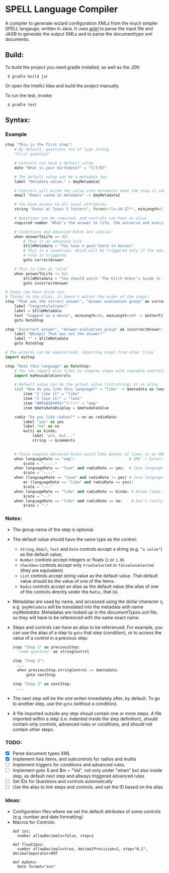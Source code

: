 # SPELL Language Compiler

A compiler to generate wizard configuration XMLs from the much simpler SPELL
langauge, written in Java. It uses [antrl](http://www.antlr.org) to parse the
input file and JAXB to generate the output XMLs and to parse the documenttype
xml documents.

## Build:

To build the project you need gradle installed, as well as the JDK:

```
 $ gradle build jar
```

Or open the IntelliJ Idea  and build the project manually.

To run the test, invoke:

```
 $ gradle test
```

## Syntax:

### Example

```python
step "This is the first step":
    # By default, questions are of type string
    "First question"

    # Controls can have a default value
    date "What is your birthdate?" = "7/7/87"

    # The default value can be a metadata too
    label "Metadata value:" = $myMetadata1

    # Controls will write the value into metadatas when the step is submitted
    email "Email saved in metadata" -> $myMetadata2

    # You have access to all usual attributes
    string "Enter at least 5 letters", format="[a-zA-Z]*", minLength=5, maxLength=400

    # Questions can be required, and controls can have an alias
    required number "What's the answer to life, the universe and everything else?" as answerToLife

    # Conditions and Advanced Rules are similar:
    when answerToLife == 42:
        # This is an advanced rule
        $filmMetadata = "You have a good taste in movies"
        # This is a condition, which will be triggered only if the advanced
        # rule is triggered
        goto correctAnswer

    # This is like an "else"
    when answerToLife != 42:
        $filmMetadata = "You should watch 'The Hitch Hiker's Guide to the Galaxy (1979)"
        goto incorrectAnswer

# Steps can have alias too.
# Thanks to the alias, it doesn't matter the order of the steps!
step "That was the correct answer", "Answer evaluation group" as correctAnswer:
    label "Congratulations!"
    label = $filmMetadata
    text "Suggest us a movie", minLength=50, maxLength=400 -> $otherFilms
    goto RateStep

step "Incorrect answer", "Answer evaluation group" as incorrectAnswer:
    label "Whoops! That was not the answer!"
    label "" = $filmMetadata
    goto RateStep

# The wizards can be modularized, importing steps from other files
import myStep

step "Rate this language" as RateStep:
    # You can import also files to compose steps with reusable controls
    import myReusableControls

    # Default value can be the actual value (int/string) or an alias
    list "How do you like this language?" = "like" -> $metadata as languageRate:
        item "I like it" = "like"
        item "I love it!" = "love"
        item "OMFGASDF#T&*^)!!!!" = "omg"
        item $metadataDisplay = $metadataValue

    radio "Do you like radios?" = no as radioRate:
        label "yes" as yes
        label "no" as no
        multi as kinda:
            label "yes, but..."
            string -> $comments

    
    # These complex Advanced Rules would take dozens of lines in an XML:
    when languageRate == "omg":                        # OMG -> 5stars
        $rate = "☆☆☆☆☆"
    when languageRate == "love" and radioRate == yes:  # love language + like radios -> 4 stars
        $rate = "☆☆☆☆"
    when (languageRate == "love" and radioRate != yes) # love langauge but not the radio, or just like the language but likes the radios\
        or (languageRate == "like" and radioRate == yes):
        $rate = "☆☆☆"
    when languageRate == "like" and radioRate == kinda: # Kinda likes the radio
        $rate = "☆☆"
    when languageRate == "like" and radioRate == no:    # Don't really like it
        $rate = "☆"
```

### Notes:

- The group name of the step is optional.
- The default value should have the same type as the control:
  - `String`, `Email`, `Text` and `Date` controls accept a string (e.g. `"a
    value"`) as the default value;
  - `Number` controls accept integers or floats (`1` or `1.0`).
  - `Checkbox` controls accept only `true`/`selected` or `false`/`unselected`
    (they are equivalent)
  - `List` controls accept string value as the default value. That default
    value should be the value of one of the items.
  - `Radio` controls accept an alias as the default value (the alias of one of
    the controls directly under the `Radio`, that is).
- Metadatas are used by name, and accessed using the dollar character `$`, e.g.
  `$myMetadata` will be translated into the metadata with name _myMetadata_.
  Metadatas are looked up in the _documentTypes.xml_ file, so they will have to
  be referenced with the same exact name.
- Steps and controls can have an alias to be referenced. For example, you can
  use the alias of a step to `goto` that step (condition), or to access the
  value of a control in a previous step: 

  ```python
  step "Step 1" as previousStep:
    "some question" as stringControl

  step "Step 2":
    ...
    when previousStep.stringControl == $metadata:
        goto nextStep

  step "Step 3" as nextStep:
    ...
  ```
- The next step will be the one writen inmediately after, by default. To go to
  another step, use the `goto` (without a condition).
- A file imported outside any step shoud contain one or more steps. A file
  imported within a step (i.e. indented inside the step definition), should
  contain only controls, advanced rules or conditions, and should not contain
  other steps.

### TODO:

- [X] Parse document types XML
- [X] Implement lists items, and subcontrols for radios and multis
- [ ] Implement triggers for conditions and advanced rules.
- [ ] Implement goto S and $m = "Val", not only under "when" but also inside
  step, as default next step and allways triggered advanced rules
- [ ] Set IDs for Questions and controls automatically
- [ ] Use the alias to link steps and controls, and set the ID based on the
  alias

### Ideas:

- Configuration files where we set the default attributes of some controls (e.g. number and date formatting)
- Macros for Controls:
  ```
  def int:
    number allowDecimals=false, step=1

  def float2pos:
    number allowDecimals=true, decimalPrecision=2, step="0.1", decimalSeparator=DOT

  def myDate:
    date format="xxx"
  ```

